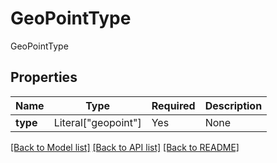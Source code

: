 # GeoPointType

GeoPointType

## Properties
| Name | Type | Required | Description |
| ------------ | ------------- | ------------- | ------------- |
**type** | Literal["geopoint"] | Yes | None |


[[Back to Model list]](../../README.md#models-v1-link) [[Back to API list]](../../README.md#documentation-for-api-endpoints) [[Back to README]](../../README.md)
